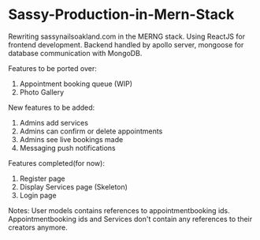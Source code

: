 # Sassy-Production-in-Mern-Stack
Rewriting sassynailsoakland.com in the MERNG stack. Using ReactJS for frontend development. Backend handled by apollo server, mongoose for database communication with MongoDB.


Features to be ported over:
  1. Appointment booking queue (WIP)
  2. Photo Gallery
  
 
 
New features to be added:
  1. Admins add services
  2. Admins can confirm or delete appointments
  3. Admins see live bookings made
  4. Messaging push notifications 


Features completed(for now):
1. Register page
2. Display Services page (Skeleton) 
3. Login page

Notes: 
User models contains references to appointmentbooking ids.
Appointmentbooking ids and Services don't contain any references to their creators anymore. 
